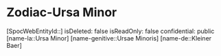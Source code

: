 ﻿---
type: Zodiac
tags:
- astro/Zodiac

---

# Zodiac-Ursa Minor

[SpocWebEntityId::]
isDeleted: false
isReadOnly: false
confidential: public
[name-la::Ursa Minor]
[name-genitive::Ursae Minoris]
[name-de::Kleiner Baer]
